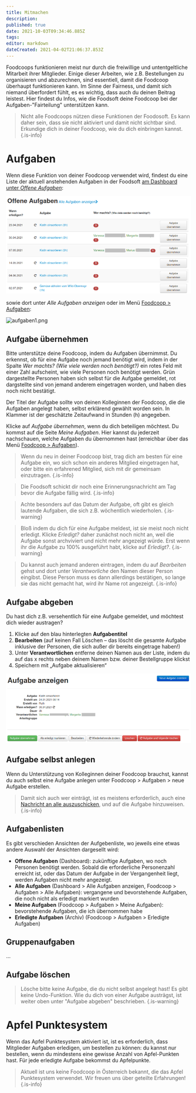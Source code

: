 ```yaml
---
title: Mitmachen
description: 
published: true
date: 2021-10-03T09:34:46.885Z
tags: 
editor: markdown
dateCreated: 2021-04-02T21:06:37.853Z
---
```


Foodcoops funktionieren meist nur durch die freiwillige und untentgeltliche Mitarbeit ihrer Mitglieder. Einige dieser Arbeiten, wie z.B. Bestellungen zu organisieren und abzurechnen, sind essentiell, damit die Foodcoop überhaupt funktionieren kann. Im Sinne der Fairness, und damit sich niemand überfordert fühlt, es es wichtig, dass auch du deinen Beitrag leistest. Hier findest du Infos, wie die Foodsoft deine Foodcoop bei der Aufgaben-"Fairteilung" unterstützen kann. 

> Nicht alle Foodcoops nützen diese Funktionen der Foodosoft. Es  kann daher sein, dass sie nicht aktiviert und damit nicht sichtbar sind. Erkundige dich in deiner Foodcoop, wie du dich einbringen kannst.
{.is-info}


# Aufgaben

Wenn diese Funktion von deiner Foodcoop verwendet wird, findest du eine Liste der aktuell anstehenden Aufgaben in der Foodsoft [am Dashboard unter *Offene Aufgaben*](/de/documentation/usage/navigation):

![aufgaben-offen.png](/uploads-de/usage_tasks-cooperate_aufgaben-offen.png)

sowie dort unter *Alle Aufgaben anzeigen* oder im Menü [Foodcoop \> Aufgaben](/de/documentation/usage/navigation):

![aufgaben1.png](/uploads-de/usage_tasks-cooperate_aufgaben1.png)

## Aufgabe übernehmen

Bitte unterstütze deine Foodcoop, indem du Aufgaben übernimmst.  Du erkennst, ob für eine Aufgabe noch jemand benötigt wird, indem in der Spalte *Wer machts? (Wie viele werden noch benötigt?)* ein rotes Feld mit einer Zahl aufscheint, wie viele Personen noch benötigt werden. Grün dargestellte Personen haben sich selbst für die Aufgabe gemeldet, rot dargstellte sind von jemand anderem eingetragen worden, und haben dies noch nicht bestätigt.

Der Titel der Aufgabe sollte von deinen Kolleginnen der Foodcoop, die die Aufgaben angelegt haben, selbst erklärend gewählt worden sein. In Klammer ist der geschätzte Zeitaufwand in Stunden (h) angegeben. 
  
Klicke auf *Aufgabe übernehmen*, wenn du dich beteiligen möchtest. 
Du kommst auf die Seite *Meine Aufgaben*. Hier kannst du jederzeit nachschauen, welche Aufgaben du übernommen hast (erreichbar über das Menü [Foodcoop > Aufgaben](/de/documentation/usage/navigation)).

> Wenn du neu in deiner Foodcoop bist, trag dich am besten für eine Aufgabe ein, wo sich schon ein anderes Mitglied eingetragen hat, oder bitte ein erfahrened Mitglied, sich mit dir gemeinsam einzutragen.
{.is-info}

> Die Foodsoft schickt dir noch eine Erinnerungsnachricht am Tag bevor die Aufgabe fällig wird.
{.is-info}

> Achte besonders auf das Datum der Aufgabe, oft gibt es gleich lautende Aufgaben, die sich z.B. wöchentlich wiederholen.
{.is-warning}

> Bloß indem du dich für eine Aufgabe meldest, ist sie meist noch nicht erledigt. Klicke *Erledigt?* daher zunächst noch nicht an, weil die Aufgabe sonst archviviert und nicht mehr angezeigt würde. Erst wenn ihr die Aufgabe zu 100% ausgeführt habt, klicke auf *Erledigt?*. 
{.is-warning}

> Du kannst auch jemand anderen eintragen, indem du auf *Bearbeiten* gehst und dort unter *Verantworliche* den Namen dieser Person eingibst. Diese Person muss es dann allerdings bestätigen, so lange sie das nicht gemacht hat, wird ihr Name rot angezeigt.
{.is-info}

## Aufgabe abgeben

Du hast dich z.B. versehentlich für eine Aufgabe gemeldet, und möchtest dich wieder austragen? 
    
1. Klicke auf den blau hinterlegten **Aufgabentitel** 
1. **Bearbeiten** (auf keinen Fall Löschen – das löscht die gesamte Aufgabe inklusive der Personen, die sich außer dir bereits eingetrage haben\!)
1. Unter **Verantwortlichen** entferne deinen Namen aus der Liste, indem du auf das x rechts neben deinem Namen bzw. deiner Bestellgruppe klickst
1. Speichern mit „Aufgabe aktualisieren“

![aufgabe2.png](/uploads-de/usage_tasks-cooperate_aufgabe2.png)

## Aufgabe selbst anlegen

Wenn du Unterstützung von Kolleginnen deiner Foodcoop brauchst, kannst du auch selbst eine Aufgabe anlegen unter Foodcoop \> Aufgaben \> neue Aufgabe erstellen. 
    
> Damit sich auch wer einträgt, ist es meistens erforderlich, auch eine [Nachricht an alle  auszuschicken](/de/documentation/usage/communication), und auf die Aufgabe hinzuweisen.
{.is-info}


## Aufgabenlisten

Es gibt verschieden Ansichten der Aufgebenliste, wo jeweils eine etwas andere Auswahl der Ansichten dargesellt wird:
- **Offene Aufgaben** (Dashboard): zukünftige Aufgaben, wo noch Personen benötigt werden. Sobald die erforderliche Personenzahl erreicht ist, oder das Datum der Aufgabe in der Vergangenheit liegt, werden Aufgaben nicht mehr angezeigt.
- **Alle Aufgaben** (Dashboard > Alle Aufgaben anzeigen, Foodcoop > Aufgaben > Alle Aufgaben): vergangene und bevorstehende Aufgaben, die noch nicht als erledigt markiert wurden
- **Meine Aufgaben** (Foodcoop > Aufgaben > Meine Aufgaben): bevorstehende Aufgaben, die ich übernommen habe
- **Erledigte Aufgaben** (Archiv) (Foodcoop > Aufgaben > Erledigte Aufgaben) 

## Gruppenaufgaben

...

## Aufgabe löschen

> Lösche bitte keine Aufgabe, die du nicht selbst angelegt hast! Es gibt keine Undo-Funktion. Wie du dich von einer Aufgabe austrägst, ist weiter oben unter "Aufgabe abgeben" beschrieben.
{.is-warning}


# Apfel Punktesystem

Wenn das Apfel Punktesystem aktiviert ist, ist es erforderlich, dass Mitglieder Aufgaben erledigen, um bestellen zu können: du kannst nur bestellen, wenn du mindestens eine gewisse Anzahl von Apfel-Punkten hast. Für jede erledigte Aufgabe bekommst du Apfelpunkte.

> Aktuell ist uns keine Foodcoop in Österreich bekannt, die das Apfel Punktesystem verwendet. Wir freuen uns über geteilte Erfahrungen!
{.is-info}

